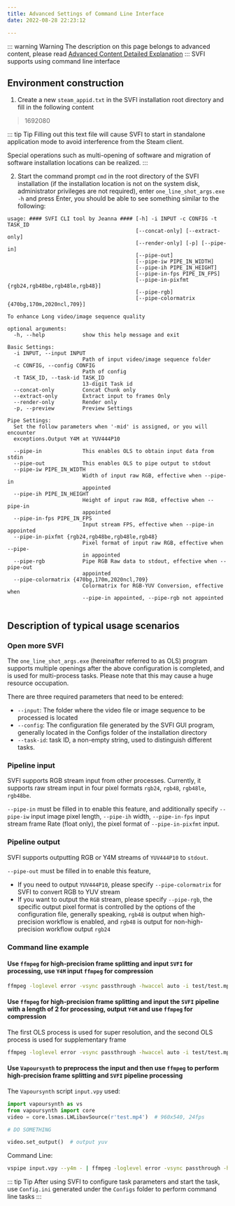 ```yaml
---
title: Advanced Settings of Command Line Interface
date: 2022-08-28 22:23:12

---
```

::: warning Warning
The description on this page belongs to advanced content, please read [Advanced Content Detailed Explanation](/pages/advanced-settings/)
:::
SVFI supports using command line interface

## Environment construction

1. Create a new `steam_appid.txt` in the SVFI installation root directory and fill in the following content

> 1692080

::: tip Tip
Filling out this text file will cause SVFI to start in standalone application mode to avoid interference from the Steam client.

Special operations such as multi-opening of software and migration of software installation locations can be realized.
:::

2. Start the command prompt `cmd` in the root directory of the SVFI installation (if the installation location is not on the system disk, administrator privileges are not required), enter `one_line_shot_args.exe -h` and press Enter, you should be able to see something similar to the following:

```
usage: #### SVFI CLI tool by Jeanna #### [-h] -i INPUT -c CONFIG -t TASK_ID
                                         [--concat-only] [--extract-only]
                                         [--render-only] [-p] [--pipe-in]
                                         [--pipe-out]
                                         [--pipe-iw PIPE_IN_WIDTH]
                                         [--pipe-ih PIPE_IN_HEIGHT]
                                         [--pipe-in-fps PIPE_IN_FPS]
                                         [--pipe-in-pixfmt {rgb24,rgb48be,rgb48le,rgb48}]
                                         [--pipe-rgb]
                                         [--pipe-colormatrix {470bg,170m,2020ncl,709}]

To enhance Long video/image sequence quality

optional arguments:
  -h, --help            show this help message and exit

Basic Settings:
  -i INPUT, --input INPUT
                        Path of input video/image sequence folder
  -c CONFIG, --config CONFIG
                        Path of config
  -t TASK_ID, --task-id TASK_ID
                        13-digit Task id
  --concat-only         Concat Chunk only
  --extract-only        Extract input to frames Only
  --render-only         Render only
  -p, --preview         Preview Settings

Pipe Settings:
  Set the follow parameters when '-mid' is assigned, or you will encounter
  exceptions.Output Y4M at YUV444P10

  --pipe-in             This enables OLS to obtain input data from stdin
  --pipe-out            This enables OLS to pipe output to stdout
  --pipe-iw PIPE_IN_WIDTH
                        Width of input raw RGB, effective when --pipe-in
                        appointed
  --pipe-ih PIPE_IN_HEIGHT
                        Height of input raw RGB, effective when --pipe-in
                        appointed
  --pipe-in-fps PIPE_IN_FPS
                        Input stream FPS, effective when --pipe-in appointed
  --pipe-in-pixfmt {rgb24,rgb48be,rgb48le,rgb48}
                        Pixel format of input raw RGB, effective when --pipe-
                        in appointed
  --pipe-rgb            Pipe RGB Raw data to stdout, effective when --pipe-out
                        appointed
  --pipe-colormatrix {470bg,170m,2020ncl,709}
                        Colormatrix for RGB-YUV Conversion, effective when
                        --pipe-in appointed, --pipe-rgb not appointed


```
## Description of typical usage scenarios

### Open more SVFI

The `one_line_shot_args.exe` (hereinafter referred to as OLS) program supports multiple openings after the above configuration is completed, and is used for multi-process tasks. Please note that this may cause a huge resource occupation.

There are three required parameters that need to be entered:

- `--input`: The folder where the video file or image sequence to be processed is located
- `--config`: The configuration file generated by the SVFI GUI program, generally located in the Configs folder of the installation directory
- `--task-id`: task ID, a non-empty string, used to distinguish different tasks.

### Pipeline input

SVFI supports RGB stream input from other processes. Currently, it supports raw stream input in four pixel formats `rgb24`, `rgb48`, `rgb48le`, `rgb48be`.

`--pipe-in` must be filled in to enable this feature, and additionally specify `--pipe-iw` input image pixel length, `--pipe-ih` width, `--pipe-in-fps` input stream frame Rate (float only), the pixel format of `--pipe-in-pixfmt` input.

### Pipeline output

SVFI supports outputting RGB or Y4M streams of `YUV444P10` to `stdout`.

`--pipe-out` must be filled in to enable this feature,

- If you need to output `YUV444P10`, please specify `--pipe-colormatrix` for SVFI to convert RGB to YUV stream
- If you want to output the `RGB` stream, please specify `--pipe-rgb`, the specific output pixel format is controlled by the options of the configuration file, generally speaking, `rgb48` is output when high-precision workflow is enabled, and `rgb48` is output for non-high-precision workflow output `rgb24`

### Command line example

#### Use `ffmpeg` for high-precision frame splitting and input `SVFI` for processing, use `Y4M` input `ffmpeg` for compression

```bash
ffmpeg -loglevel error -vsync passthrough -hwaccel auto -i test/test.mp4 -map 0:v:0 -sws_flags +bicubic+full_chroma_int+accurate_rnd -vf copy,format=yuv444p10le,format=rgb48be,format=rgb24,minterpolate=fps=24.000:mi_mode=dup -f image2pipe -pix_fmt rgb24 -vcodec rawvideo - |  one_line_shot_args.exe  -i - -c Configs/SVFI_Config_pipe_test.ini -t pipe_2 --pipe-in --pipe-iw 960 --pipe-ih 540  --pipe-in-fps 24 --pipe-out |  ffmpeg.exe -loglevel error -hide_banner -y -vsync cfr -i - -preset:v slow -c:v hevc_nvenc -pix_fmt yuv420p -crf 16 test/output.mp4 -y
```
#### Use `ffmpeg` for high-precision frame splitting and input the `SVFI` pipeline with a length of 2 for processing, output `Y4M` and use `ffmpeg` for compression

The first OLS process is used for super resolution, and the second OLS process is used for supplementary frame

```bash
ffmpeg -loglevel error -vsync passthrough -hwaccel auto -i test/test.mp4 -map 0:v:0 -sws_flags +bicubic+full_chroma_int+accurate_rnd -vf copy,format=yuv444p10le,format=rgb48be,format=rgb24,minterpolate=fps=24.000:mi_mode=dup -f image2pipe -pix_fmt rgb48be -vcodec rawvideo - | one_line_shot_args.exe  -i - -c Configs/SVFI_Config_pipe_1.ini -t pipe_1 --pipe-in --pipe-iw 960 --pipe-ih 540 --pipe-in-fps 24 --pipe-out --pipe-rgb --pipe-in-pixfmt rgb48be | one_line_shot_args.exe -i - -c Configs/SVFI_Config_pipe_2.ini -t pipe_2 --pipe-in --pipe-iw 960 --pipe-ih 540  --pipe-in-fps 24 --pipe-in-pixfmt rgb48 --pipe-out |  ffmpeg.exe -loglevel error -hide_banner -y -vsync cfr -i - -preset:v slow -c:v hevc_nvenc -pix_fmt yuv420p -crf 16 test/output.mp4 -y
```
#### Use `Vapoursynth` to preprocess the input and then use `ffmpeg` to perform high-precision frame splitting and `SVFI` pipeline processing

The `Vapoursynth` script `input.vpy` used:

```python
import vapoursynth as vs
from vapoursynth import core
video = core.lsmas.LWLibavSource(r'test.mp4')  # 960x540, 24fps

# DO SOMETHING

video.set_output()  # output yuv
```
Command Line:

```bash
vspipe input.vpy --y4m - | ffmpeg -loglevel error -vsync passthrough -hwaccel auto -i - -map 0:v:0 -sws_flags +bicubic+full_chroma_int+accurate_rnd -vf copy,format=yuv444p10le,format=rgb48be,format=rgb24,minterpolate=fps=24.000:mi_mode=dup -f image2pipe -pix_fmt rgb24 -vcodec rawvideo - |  one_line_shot_args.exe  -i - -c Configs/SVFI_Config_pipe_test.ini -t pipe_2 --pipe-in --pipe-iw 960 --pipe-ih 540  --pipe-in-fps 24 --pipe-out |  ffmpeg.exe -loglevel error -hide_banner -y -vsync cfr -i - -preset:v slow -c:v hevc_nvenc -pix_fmt yuv420p -crf 16 test/output.mp4 -y
```

::: tip Tip
After using SVFI to configure task parameters and start the task, use `Config.ini` generated under the `Configs` folder to perform command line tasks
:::